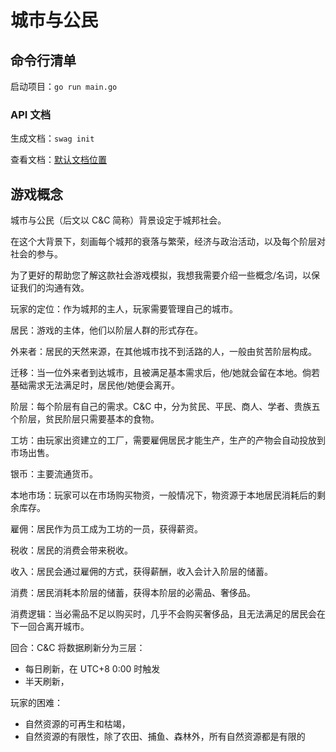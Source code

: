 # 城市与公民

## 命令行清单

启动项目：`go run main.go`

### API 文档

生成文档：`swag init`

查看文档：[默认文档位置](http://127.0.0.1:22042/swagger/index.html)

## 游戏概念

城市与公民（后文以 C&C 简称）背景设定于城邦社会。

在这个大背景下，刻画每个城邦的衰落与繁荣，经济与政治活动，以及每个阶层对社会的参与。

为了更好的帮助您了解这款社会游戏模拟，我想我需要介绍一些概念/名词，以保证我们的沟通有效。

玩家的定位：作为城邦的主人，玩家需要管理自己的城市。

居民：游戏的主体，他们以阶层人群的形式存在。

外来者：居民的天然来源，在其他城市找不到活路的人，一般由贫苦阶层构成。

迁移：当一位外来者到达城市，且被满足基本需求后，他/她就会留在本地。倘若基础需求无法满足时，居民他/她便会离开。

阶层：每个阶层有自己的需求。C&C 中，分为贫民、平民、商人、学者、贵族五个阶层，贫民阶层只需要基本的食物。

工坊：由玩家出资建立的工厂，需要雇佣居民才能生产，生产的产物会自动投放到市场出售。

银币：主要流通货币。

本地市场：玩家可以在市场购买物资，一般情况下，物资源于本地居民消耗后的剩余库存。

雇佣：居民作为员工成为工坊的一员，获得薪资。

税收：居民的消费会带来税收。

收入：居民会通过雇佣的方式，获得薪酬，收入会计入阶层的储蓄。

消费：居民消耗本阶层的储蓄，获得本阶层的必需品、奢侈品。

消费逻辑：当必需品不足以购买时，几乎不会购买奢侈品，且无法满足的居民会在下一回合离开城市。

回合：C&C 将数据刷新分为三层：
- 每日刷新，在 UTC+8 0:00 时触发
- 半天刷新，

玩家的困难：
- 自然资源的可再生和枯竭，
- 自然资源的有限性，除了农田、捕鱼、森林外，所有自然资源都是有限的